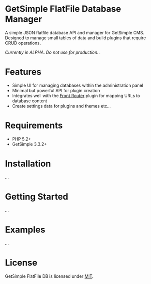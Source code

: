 # GetSimple FlatFile Database Manager
A simple JSON flatfile database API and manager for GetSimple CMS.
Designed to manage small tables of data and build plugins that require CRUD operations.

*Currently in ALPHA. Do not use for production.*.

# Features
* Simple UI for managing databases within the administration panel
* Minimal but powerful API for plugin creation
* Integrates well with the [Front Router](https://github.com/lokothodida/gs-front-router) plugin for mapping URLs to database content
* Create settings data for plugins and themes etc...

# Requirements
* PHP 5.2+
* GetSimple 3.3.2+

# Installation
...

# Getting Started
...

# Examples
...

# License
GetSimple FlatFile DB is licensed under [MIT](http://www.opensource.org/licenses/MIT).